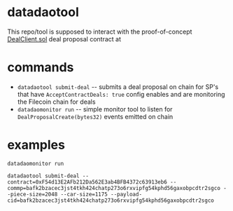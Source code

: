 # datadaotool

This repo/tool is supposed to interact with the proof-of-concept [DealClient.sol](https://github.com/nonsense/fevm-hardhat-kit/blob/nonsense/deal-client-contract/contracts/basic-deal-client/DealClient.sol) deal proposal contract at

# commands

- `datadaotool submit-deal` -- submits a deal proposal on chain for SP's that have `AcceptContractDeals: true` config enables and are monitoring the Filecoin chain for deals
- `datadaomonitor run` -- simple monitor tool to listen for `DealProposalCreate(bytes32)` events emitted on chain

# examples

```
datadaomonitor run

datadaotool submit-deal --contract=0xF54d13E2AFb212Da562E3ab4BFB4372c63913eb6 --commp=bafk2bzacec3jst4tkh424chatp273o6rxvipfg54kphd56gaxobpcdtr2sgco --piece-size=2048 --car-size=1175 --payload-cid=bafk2bzacec3jst4tkh424chatp273o6rxvipfg54kphd56gaxobpcdtr2sgco

```

